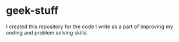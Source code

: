 # geek-stuff
I created this repository for the code I write as a part of improving my coding and problem solving skills.
